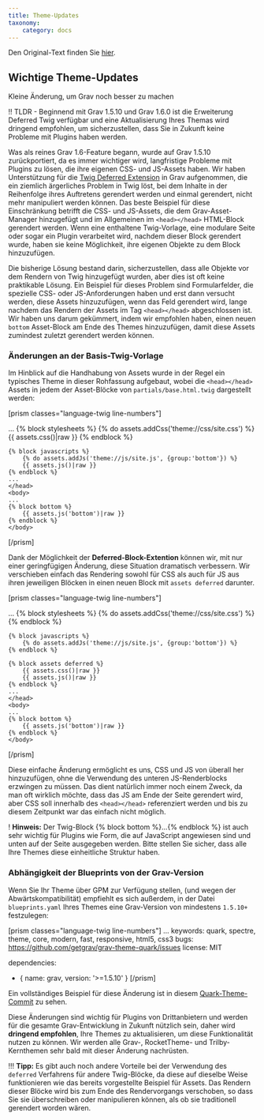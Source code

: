 ```yaml
---
title: Theme-Updates
taxonomy:
    category: docs
---
```


Den Original-Text finden Sie [hier](https://getgrav.org/blog/important-theme-updates).

## Wichtige Theme-Updates

Kleine Änderung, um Grav noch besser zu machen

!! TLDR - Beginnend mit Grav 1.5.10 und Grav 1.6.0 ist die Erweiterung Deferred Twig verfügbar und eine Aktualisierung Ihres Themas wird dringend empfohlen, um sicherzustellen, dass Sie in Zukunft keine Probleme mit Plugins haben werden.

Was als reines Grav 1.6-Feature begann, wurde auf Grav 1.5.10 zurückportiert, da es immer wichtiger wird, langfristige Probleme mit Plugins zu lösen, die ihre eigenen CSS- und JS-Assets haben. Wir haben Unterstützung für die [Twig Deferred Extension](https://github.com/rybakit/twig-deferred-extension) in Grav aufgenommen, die ein ziemlich ärgerliches Problem in Twig löst, bei dem Inhalte in der Reihenfolge ihres Auftretens gerendert werden und einmal gerendert, nicht mehr manipuliert werden können. Das beste Beispiel für diese Einschränkung betrifft die CSS- und JS-Assets, die dem Grav-Asset-Manager hinzugefügt und im Allgemeinen im `<head></head>` HTML-Block gerendert werden. Wenn eine enthaltene Twig-Vorlage, eine modulare Seite oder sogar ein Plugin verarbeitet wird, nachdem dieser Block gerendert wurde, haben sie keine Möglichkeit, ihre eigenen Objekte zu dem Block hinzuzufügen.

Die bisherige Lösung bestand darin, sicherzustellen, dass alle Objekte vor dem Rendern von Twig hinzugefügt wurden, aber dies ist oft keine praktikable Lösung. Ein Beispiel für dieses Problem sind Formularfelder, die spezielle CSS- oder JS-Anforderungen haben und erst dann versucht werden, diese Assets hinzuzufügen, wenn das Feld gerendert wird, lange nachdem das Rendern der Assets im Tag `<head></head>` abgeschlossen ist. Wir haben uns darum gekümmert, indem wir empfohlen haben, einen neuen `bottom` Asset-Block am Ende des Themes hinzuzufügen, damit diese Assets zumindest zuletzt gerendert werden können.

### Änderungen an der Basis-Twig-Vorlage

Im Hinblick auf die Handhabung von Assets wurde in der Regel ein typisches Theme in dieser Rohfassung aufgebaut, wobei die `<head></head>` Assets in jedem der Asset-Blöcke von `partials/base.html.twig` dargestellt werden:

[prism classes="language-twig line-numbers"]
<!DOCTYPE html>
<html>
    <head>
    ...
    {% block stylesheets %}
        {% do assets.addCss('theme://css/site.css') %}
        {{ assets.css()|raw }}
    {% endblock %}

    {% block javascripts %}
        {% do assets.addJs('theme://js/site.js', {group:'bottom'}) %}
        {{ assets.js()|raw }}
    {% endblock %}
    ...
    </head>
    <body>
    ...
    {% block bottom %}
        {{ assets.js('bottom')|raw }}
    {% endblock %}
    </body>
</html>
[/prism]

Dank der Möglichkeit der **Deferred-Block-Extention** können wir, mit nur einer geringfügigen Änderung, diese Situation dramatisch verbessern. Wir verschieben einfach das Rendering sowohl für CSS als auch für JS aus ihren jeweiligen Blöcken in einen neuen Block mit `assets deferred` darunter.

[prism classes="language-twig line-numbers"]
<!DOCTYPE html>
<html>
    <head>
    ...
    {% block stylesheets %}
        {% do assets.addCss('theme://css/site.css') %}
    {% endblock %}

    {% block javascripts %}
        {% do assets.addJs('theme://js/site.js', {group:'bottom'}) %}
    {% endblock %}

    {% block assets deferred %}
        {{ assets.css()|raw }}
        {{ assets.js()|raw }}
    {% endblock %}
    ...
    </head>
    <body>
    ...
    {% block bottom %}
        {{ assets.js('bottom')|raw }}
    {% endblock %}
    </body>
</html>
[/prism]

Diese einfache Änderung ermöglicht es uns, CSS und JS von überall her hinzuzufügen, ohne die Verwendung des unteren JS-Renderblocks erzwingen zu müssen. Das dient natürlich immer noch einem Zweck, da man oft wirklich möchte, dass das JS am Ende der Seite gerendert wird, aber CSS soll innerhalb des `<head></head>` referenziert werden und bis zu diesem Zeitpunkt war das einfach nicht möglich.

! **Hinweis:** Der Twig-Block {% block bottom %}...{% endblock %} ist auch sehr wichtig für Plugins wie Form, die auf JavaScript angewiesen sind und unten auf der Seite ausgegeben werden. Bitte stellen Sie sicher, dass alle Ihre Themes diese einheitliche Struktur haben.

### Abhängigkeit der Blueprints von der Grav-Version

Wenn Sie Ihr Theme über GPM zur Verfügung stellen, (und wegen der Abwärtskompatibilität) empfiehlt es sich außerdem, in der Datei `blueprints.yaml` Ihres Themes eine Grav-Version von mindestens `1.5.10+` festzulegen:

[prism classes="language-twig line-numbers"]
...
keywords: quark, spectre, theme, core, modern, fast, responsive, html5, css3
bugs: https://github.com/getgrav/grav-theme-quark/issues
license: MIT

dependencies:
  - { name: grav, version: '>=1.5.10' }
[/prism]

Ein vollständiges Beispiel für diese Änderung ist in diesem [Quark-Theme-Commit](https://github.com/getgrav/grav-theme-quark/commit/e1ca4f24b16bc75b344c65d51d641f31227833f8) zu sehen.

Diese Änderungen sind wichtig für Plugins von Drittanbietern und werden für die gesamte Grav-Entwicklung in Zukunft nützlich sein, daher wird **dringend empfohlen**, Ihre Themes zu aktualisieren, um diese Funktionalität nutzen zu können. Wir werden alle Grav-, RocketTheme- und Trilby-Kernthemen sehr bald mit dieser Änderung nachrüsten.

!!! **Tipp:** Es gibt auch noch andere Vorteile bei der Verwendung des `deferred` Verfahrens für andere Twig-Blöcke, da diese auf dieselbe Weise funktionieren wie das bereits vorgestellte Beispiel für Assets. Das Rendern dieser Blöcke wird bis zum Ende des Rendervorgangs verschoben, so dass Sie sie überschreiben oder manipulieren können, als ob sie traditionell gerendert worden wären.
